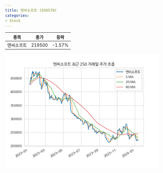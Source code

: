 ```yaml
---
title: 엔씨소프트 (036570)
categories:
- Stock
---
```


|종목|종가|등락|
|----|----|----|
|엔씨소프트|219500|-1.57%|

<!-- more -->

![036570](/assets/images/stock/036570.png)